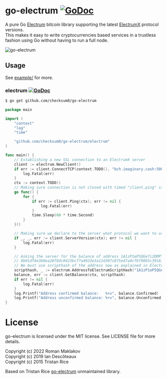 # go-electrum [![GoDoc](https://godoc.org/github.com/checksum0/go-electrum?status.svg)](https://godoc.org/github.com/checksum0/go-electrum)
A pure Go [Electrum](https://electrum.org/) bitcoin library supporting the latest [ElectrumX](https://github.com/kyuupichan/electrumx) protocol versions.  
This makes it easy to write cryptocurrencies based services in a trustless fashion using Go without having to run a full node.

![go-electrum](https://raw.githubusercontent.com/checksum0/go-electrum/master/media/logo.png)

## Usage
See [example/](https://github.com/checksum0/go-electrum/tree/master/example) for more.

### electrum [![GoDoc](https://godoc.org/github.com/checksum0/go-electrum/electrum?status.svg)](https://godoc.org/github.com/checksum0/go-electrum/electrum)
```bash
$ go get github.com/checksum0/go-electrum
```

```go
package main

import (
	"context"
	"log"
	"time"

	"github.com/checksum0/go-electrum/electrum"
)

func main() {
	// Establishing a new SSL connection to an ElectrumX server
	client := electrum.NewClient()
	if err := client.ConnectTCP(context.TODO(), "bch.imaginary.cash:50001"); err != nil {
		log.Fatal(err)
	}
    ctx := context.TODO()
	// Making sure connection is not closed with timed "client.ping" call
	go func() {
		for {
			if err := client.Ping(ctx); err != nil {
				log.Fatal(err)
			}
			time.Sleep(60 * time.Second)
		}
	}()

	// Making sure we declare to the server what protocol we want to use
	if _, _, err := client.ServerVersion(ctx); err != nil {
		log.Fatal(err)
	}

	// Asking the server for the balance of address 1A1zP1eP5QGefi2DMPTfTL5SLmv7DivfNa
	// 8b01df4e368ea28f8dc0423bcf7a4923e3a12d307c875e47a0cfbf90b5c39161
	// We must use scripthash of the address now as explained in ElectrumX docs
	scripthash, _ := electrum.AddressToElectrumScriptHash("1A1zP1eP5QGefi2DMPTfTL5SLmv7DivfNa")
	balance, err := client.GetBalance(ctx, scripthash)
	if err != nil {
		log.Fatal(err)
	}
	log.Printf("Address confirmed balance:   %+v", balance.Confirmed)
	log.Printf("Address unconfirmed balance: %+v", balance.Unconfirmed)
}
```

# License
go-electrum is licensed under the MIT license. See LICENSE file for more details.

Copyright (c) 2022 Roman Maklakov  
Copyright (c) 2019 Ian Descôteaux  
Copyright (c) 2015 Tristan Rice

Based on Tristan Rice [go-electrum](https://github.com/d4l3k/go-electrum) unmaintained library.
